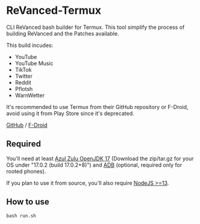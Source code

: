 # ReVanced-Termux
CLI ReVanced bash builder for Termux. This tool simplify the process of building ReVanced and the Patches available.

This build incudes:
- YouTube
- YouTube Music
- TikTok
- Twitter
- Reddit
- Pflotsh
- WarnWetter

It's recommended to use Termux from their GitHub repository or F-Droid, avoid using it from Play Store since it's deprecated.

[GitHub](https://github.com/termux/termux-app/releases) / [F-Droid](https://f-droid.org/en/packages/com.termux/)

## Required

You'll need at least [Azul Zulu OpenJDK 17](https://www.azul.com/downloads/?version=java-17-lts&package=jdk) \(Download the zip/tar.gz for your OS under "17.0.2 (build 17.0.2+8)"\) and [ADB](https://developer.android.com/studio/command-line/adb) (optional, required only for rooted phones).

If you plan to use it from source, you'll also require [NodeJS >=13](https://nodejs.org/).

## How to use

`bash run.sh`
